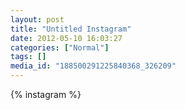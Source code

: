 ```yaml
---
layout: post
title: "Untitled Instagram"
date: 2012-05-10 16:03:27
categories: ["Normal"]
tags: []
media_id: "188500291225840368_326209"
---
```


{% instagram %}
